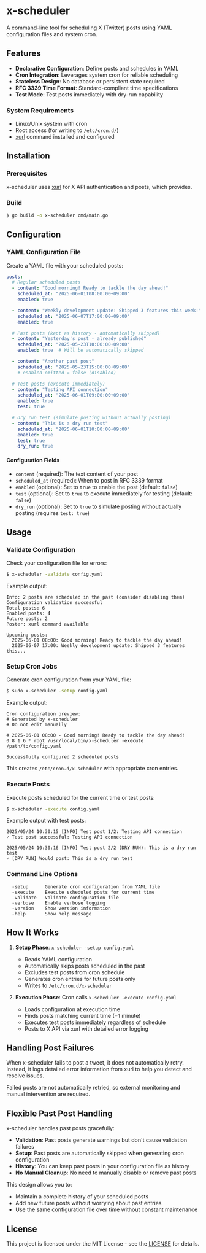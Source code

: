 # x-scheduler

A command-line tool for scheduling X (Twitter) posts using YAML configuration files and system cron.

## Features

- **Declarative Configuration**: Define posts and schedules in YAML
- **Cron Integration**: Leverages system cron for reliable scheduling
- **Stateless Design**: No database or persistent state required
- **RFC 3339 Time Format**: Standard-compliant time specifications
- **Test Mode**: Test posts immediately with dry-run capability

### System Requirements

- Linux/Unix system with cron
- Root access (for writing to `/etc/cron.d/`)
- [xurl](https://github.com/xdevplatform/xurl) command installed and configured

## Installation

### Prerequisites

x-scheduler uses [xurl](https://github.com/xdevplatform/xurl) for X API authentication and posts, which provides.

### Build

```bash
$ go build -o x-scheduler cmd/main.go
```

## Configuration

### YAML Configuration File

Create a YAML file with your scheduled posts:

```yaml
posts:
  # Regular scheduled posts
  - content: "Good morning! Ready to tackle the day ahead!"
    scheduled_at: "2025-06-01T08:00:00+09:00"
    enabled: true

  - content: "Weekly development update: Shipped 3 features this week!"
    scheduled_at: "2025-06-07T17:00:00+09:00"
    enabled: true

  # Past posts (kept as history - automatically skipped)
  - content: "Yesterday's post - already published"
    scheduled_at: "2025-05-23T10:00:00+09:00"
    enabled: true  # Will be automatically skipped

  - content: "Another past post"
    scheduled_at: "2025-05-23T15:00:00+09:00"
    # enabled omitted = false (disabled)

  # Test posts (execute immediately)
  - content: "Testing API connection"
    scheduled_at: "2025-06-01T09:00:00+09:00"
    enabled: true
    test: true

  # Dry run test (simulate posting without actually posting)
  - content: "This is a dry run test"
    scheduled_at: "2025-06-01T10:00:00+09:00"
    enabled: true
    test: true
    dry_run: true
```

#### Configuration Fields

- `content` (required): The text content of your post
- `scheduled_at` (required): When to post in RFC 3339 format
- `enabled` (optional): Set to `true` to enable the post (default: `false`)
- `test` (optional): Set to `true` to execute immediately for testing (default: `false`)
- `dry_run` (optional): Set to `true` to simulate posting without actually posting (requires `test: true`)

## Usage

### Validate Configuration

Check your configuration file for errors:

```bash
$ x-scheduler -validate config.yaml
```

Example output:
```
Info: 2 posts are scheduled in the past (consider disabling them)
Configuration validation successful
Total posts: 6
Enabled posts: 4
Future posts: 2
Poster: xurl command available

Upcoming posts:
  2025-06-01 08:00: Good morning! Ready to tackle the day ahead!
  2025-06-07 17:00: Weekly development update: Shipped 3 features this...
```

### Setup Cron Jobs

Generate cron configuration from your YAML file:

```bash
$ sudo x-scheduler -setup config.yaml
```

Example output:
```
Cron configuration preview:
# Generated by x-scheduler
# Do not edit manually

# 2025-06-01 08:00 - Good morning! Ready to tackle the day ahead!
0 8 1 6 * root /usr/local/bin/x-scheduler -execute /path/to/config.yaml

Successfully configured 2 scheduled posts
```

This creates `/etc/cron.d/x-scheduler` with appropriate cron entries.

### Execute Posts

Execute posts scheduled for the current time or test posts:

```bash
$ x-scheduler -execute config.yaml
```

Example output with test posts:
```
2025/05/24 10:30:15 [INFO] Test post 1/2: Testing API connection
✓ Test post successful: Testing API connection

2025/05/24 10:30:16 [INFO] Test post 2/2 (DRY RUN): This is a dry run test
✓ [DRY RUN] Would post: This is a dry run test
```

### Command Line Options

```
  -setup      Generate cron configuration from YAML file
  -execute    Execute scheduled posts for current time
  -validate   Validate configuration file
  -verbose    Enable verbose logging
  -version    Show version information
  -help       Show help message
```

## How It Works

1. **Setup Phase**: `x-scheduler -setup config.yaml`
   - Reads YAML configuration
   - Automatically skips posts scheduled in the past
   - Excludes test posts from cron schedule
   - Generates cron entries for future posts only
   - Writes to `/etc/cron.d/x-scheduler`

2. **Execution Phase**: Cron calls `x-scheduler -execute config.yaml`
   - Loads configuration at execution time
   - Finds posts matching current time (±1 minute)
   - Executes test posts immediately regardless of schedule
   - Posts to X API via xurl with detailed error logging

## Handling Post Failures

When x-scheduler fails to post a tweet, it does not automatically retry. Instead, it logs detailed error information from xurl to help you detect and resolve issues.

Failed posts are not automatically retried, so external monitoring and manual intervention are required.

## Flexible Past Post Handling

x-scheduler handles past posts gracefully:

- **Validation**: Past posts generate warnings but don't cause validation failures
- **Setup**: Past posts are automatically skipped when generating cron configuration
- **History**: You can keep past posts in your configuration file as history
- **No Manual Cleanup**: No need to manually disable or remove past posts

This design allows you to:
- Maintain a complete history of your scheduled posts
- Add new future posts without worrying about past entries
- Use the same configuration file over time without constant maintenance

## License

This project is licensed under the MIT License - see the [LICENSE](https://opensource.org/license/mit) for details.
